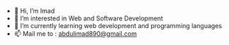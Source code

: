  - 👋 Hi, I’m Imad
- 👀 I’m interested in Web and Software Development
- 🌱 I’m currently learning web development and programming languages
- 📫 Mail me to : abdulimad890@gmail.com
